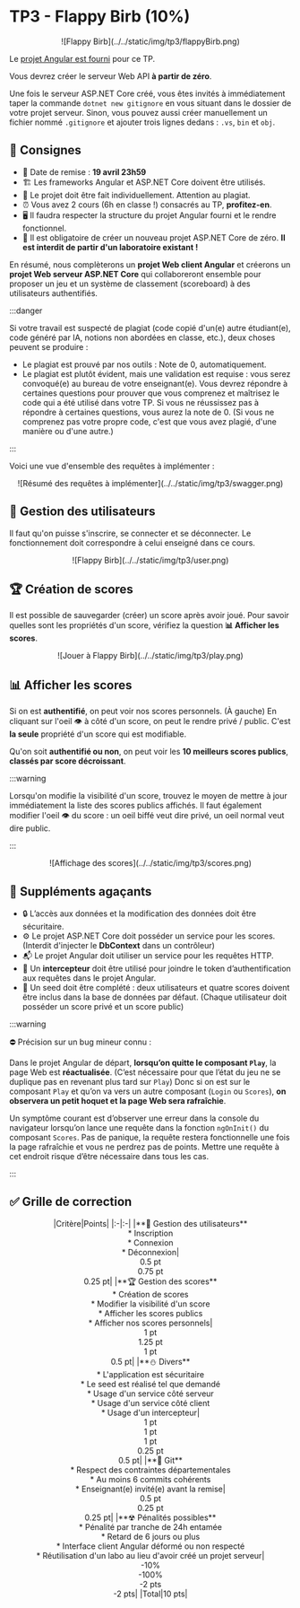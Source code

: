 # TP3 - Flappy Birb (10%)

<center>![Flappy Birb](../../static/img/tp3/flappyBirb.png)</center>

Le [projet Angular est fourni](../../static/files/tp3.zip) pour ce TP. 

Vous devrez créer le serveur Web API **à partir de zéro**. 

Une fois le serveur ASP.NET Core créé, vous êtes invités à immédiatement taper la commande `dotnet new gitignore` en vous situant dans le dossier de votre projet serveur. Sinon, vous pouvez aussi créer manuellement un fichier nommé `.gitignore` et ajouter trois lignes dedans : `.vs`, `bin` et `obj`.

## 📝 Consignes

* 📅 Date de remise : **19 avril 23h59**
* 🏗 Les frameworks Angular et ASP.NET Core doivent être utilisés.
* 👤 Le projet doit être fait individuellement. Attention au plagiat.
* ⏰ Vous avez 2 cours (6h en classe !) consacrés au TP, **profitez-en**.
* 🖥 Il faudra respecter la structure du projet Angular fourni et le rendre fonctionnel.
* 🥚 Il est obligatoire de créer un nouveau projet ASP.NET Core de zéro. **Il est interdit de partir d'un laboratoire existant !**

En résumé, nous complèterons un **projet Web client Angular** et créerons un **projet Web serveur ASP.NET Core** qui collaboreront ensemble pour proposer un jeu et un système de classement (scoreboard) à des utilisateurs authentifiés.

:::danger
 
Si votre travail est suspecté de plagiat (code copié d'un(e) autre étudiant(e), code généré par IA, notions non abordées en classe, etc.), deux choses peuvent se produire :
 
* Le plagiat est prouvé par nos outils : Note de 0, automatiquement.
* Le plagiat est plutôt évident, mais une validation est requise : vous serez convoqué(e) au bureau de votre enseignant(e). Vous devrez répondre à certaines questions pour prouver que vous comprenez et maîtrisez le code qui a été utilisé dans votre TP. Si vous ne réussissez pas à répondre à certaines questions, vous aurez la note de 0. (Si vous ne comprenez pas votre propre code, c'est que vous avez plagié, d'une manière ou d'une autre.)
 
:::

Voici une vue d'ensemble des requêtes à implémenter :

<center>![Résumé des requêtes à implémenter](../../static/img/tp3/swagger.png)</center>

## 👥 Gestion des utilisateurs

Il faut qu'on puisse s'inscrire, se connecter et se déconnecter. Le fonctionnement doit correspondre à celui enseigné dans ce cours.

<center>![Flappy Birb](../../static/img/tp3/user.png)</center>

## 🏆 Création de scores 

Il est possible de sauvegarder (créer) un score après avoir joué. Pour savoir quelles sont les propriétés d'un score, vérifiez la question **📊 Afficher les scores**.

<center>![Jouer à Flappy Birb](../../static/img/tp3/play.png)</center>

## 📊 Afficher les scores

Si on est **authentifié**, on peut voir nos scores personnels. (À gauche) En cliquant sur l'oeil 👁 à côté d'un score, on peut le rendre privé / public. C'est **la seule** propriété d'un score qui est modifiable.

Qu'on soit **authentifié ou non**, on peut voir les **10 meilleurs scores publics**, **classés par score décroissant**.

:::warning

Lorsqu'on modifie la visibilité d'un score, trouvez le moyen de mettre à jour immédiatement la liste des scores publics affichés. Il faut également modifier l'oeil 👁 du score : un oeil biffé veut dire privé, un oeil normal veut dire public.

:::

<center>![Affichage des scores](../../static/img/tp3/scores.png)</center>

## 🤬 Suppléments agaçants

* 🔒 L’accès aux données et la modification des données doit être sécuritaire.
* ⚙ Le projet ASP.NET Core doit posséder un service pour les scores. (Interdit d'injecter le **DbContext** dans un contrôleur)
* 📬 Le projet Angular doit utiliser un service pour les requêtes HTTP.
* 📶 Un **intercepteur** doit être utilisé pour joindre le token d’authentification aux requêtes dans le projet Angular.
* 🌱 Un seed doit être complété : deux utilisateurs et quatre scores doivent être inclus dans la base de données par défaut. (Chaque utilisateur doit posséder un score privé et un score public)

:::warning

⛔ Précision sur un bug mineur connu :

Dans le projet Angular de départ, **lorsqu’on quitte le composant `Play`**, la page Web est **réactualisée**. (C’est nécessaire pour que l’état du jeu ne se duplique pas en revenant plus tard sur `Play`) Donc si on est sur le composant `Play` et qu’on va vers un autre composant (`Login` ou `Scores`), **on observera un petit hoquet et la page Web sera rafraîchie**.

Un symptôme courant est d’observer une erreur dans la console du navigateur lorsqu’on lance une requête dans la fonction `ngOnInit()` du composant `Scores`. Pas de panique, la requête restera fonctionnelle une fois la page rafraîchie et vous ne perdrez pas de points. Mettre une requête à cet endroit risque d’être nécessaire dans tous les cas.

:::

## ✅ Grille de correction

<center>
|Critère|Points|
|:-|:-|
|**👥 Gestion des utilisateurs**<br/>* Inscription<br/>* Connexion<br/>* Déconnexion|<br/>0.5 pt<br/>0.75 pt<br/>0.25 pt|
|**🏆 Gestion des scores**<br/>* Création de scores<br/>* Modifier la visibilité d'un score<br/>* Afficher les scores publics<br/>* Afficher nos scores personnels|<br/>1 pt<br/>1.25 pt<br/>1 pt<br/>0.5 pt|
|**⛄ Divers**<br/>* L'application est sécuritaire<br/>* Le seed est réalisé tel que demandé<br/>* Usage d'un service côté serveur<br/>* Usage d'un service côté client<br/>* Usage d'un intercepteur|<br/>1 pt<br/>1 pt<br/>1 pt<br/>0.25 pt<br/>0.5 pt|
|**📰 Git**<br/>* Respect des contraintes départementales<br/>* Au moins 6 commits cohérents<br/>* Enseignant(e) invité(e) avant la remise|<br/>0.5 pt<br/>0.25 pt<br/>0.25 pt|
|**☢ Pénalités possibles**<br/>* Pénalité par tranche de 24h entamée<br/>* Retard de 6 jours ou plus<br/>* Interface client Angular déformé ou non respecté<br/>* Réutilisation d'un labo au lieu d'avoir créé un projet serveur|<br/>-10%<br/>-100%<br/>-2 pts<br/>-2 pts|
|Total|10 pts|
</center>